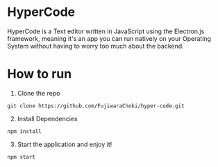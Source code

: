 # HyperCode

HyperCode is a Text editor written in JavaScript using the Electron.js framework,
meaning it's an app you can run natively on your Operating System without having to worry
too much about the backend.

# How to run

1. Clone the repo

```
git clone https://github.com/FujiwaraChoki/hyper-code.git
```

2. Install Dependencies

```
npm install
```

3. Start the application and enjoy it!

```
npm start
```
